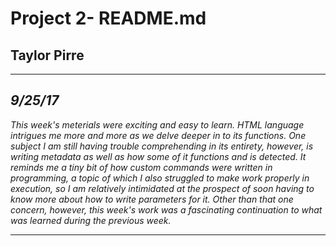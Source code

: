 # Project 2- README.md
## **Taylor Pirre**

---
*9/25/17*
---

*This week's meterials were exciting and easy to learn. HTML language intrigues me more and more as we delve deeper in to its functions. One subject I am still having trouble comprehending in its entirety, however, is writing metadata as well as how some of it functions and is detected. It reminds me a tiny bit of how custom commands were written in programming, a topic of which I also struggled to make work properly in execution, so I am relatively intimidated at the prospect of soon having to know more about how to write parameters for it. Other than that one concern, however, this week's work was a fascinating continuation to what was learned during the previous week.*

---
